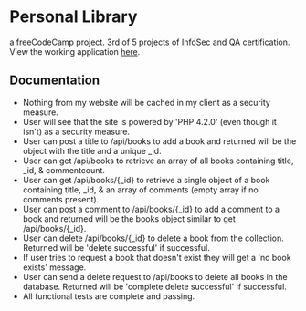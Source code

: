 # Personal Library

a freeCodeCamp project. 3rd of 5 projects of InfoSec and QA certification.</br>
View the working application [here](https://quixotic-gosling.glitch.me/).</br>

## Documentation

- Nothing from my website will be cached in my client as a security measure.
- User will see that the site is powered by 'PHP 4.2.0' (even though it isn't) as a security measure.
- User can post a title to /api/books to add a book and returned will be the object with the title and a unique \_id.
- User can get /api/books to retrieve an array of all books containing title, \_id, & commentcount.
- User can get /api/books/{\_id} to retrieve a single object of a book containing title, \_id, & an array of comments (empty array if no comments present).
- User can post a comment to /api/books/{\_id} to add a comment to a book and returned will be the books object similar to get /api/books/{\_id}.
- User can delete /api/books/{\_id} to delete a book from the collection. Returned will be 'delete successful' if successful.
- If user tries to request a book that doesn't exist they will get a 'no book exists' message.
- User can send a delete request to /api/books to delete all books in the database. Returned will be 'complete delete successful' if successful.
- All functional tests are complete and passing.
